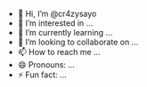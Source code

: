 - 👋 Hi, I’m @cr4zysayo
- 👀 I’m interested in ...
- 🌱 I’m currently learning ...
- 💞️ I’m looking to collaborate on ...
- 📫 How to reach me ...
- 😄 Pronouns: ...
- ⚡ Fun fact: ...

<!---
cr4zysayo/cr4zysayo is a ✨ special ✨ repository because its `README.md` (this file) appears on your GitHub profile.
You can click the Preview link to take a look at your changes.
--->
